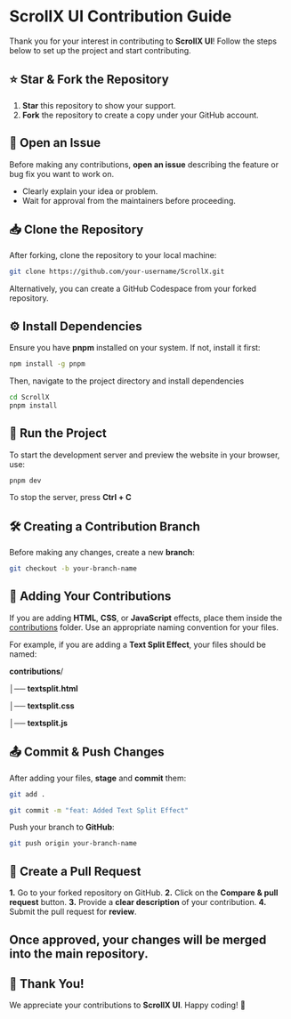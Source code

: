 # ScrollX UI Contribution Guide  

Thank you for your interest in contributing to **ScrollX UI**! Follow the steps below to set up the project and start contributing.  

## ⭐ Star & Fork the Repository  

1. **Star** this repository to show your support.  
2. **Fork** the repository to create a copy under your GitHub account.  

## 📝 Open an Issue  

Before making any contributions, **open an issue** describing the feature or bug fix you want to work on.  
- Clearly explain your idea or problem.  
- Wait for approval from the maintainers before proceeding.


## 📥 Clone the Repository  

After forking, clone the repository to your local machine:  

```sh
git clone https://github.com/your-username/ScrollX.git
```
Alternatively, you can create a GitHub Codespace from your forked repository.

## ⚙️ Install Dependencies

Ensure you have **pnpm** installed on your system. If not, install it first:

```sh
npm install -g pnpm
```

Then, navigate to the project directory and install dependencies

```sh
cd ScrollX
pnpm install
```


## 🚀 Run the Project
To start the development server and preview the website in your browser, use:

```sh
pnpm dev
```
To stop the server, press **Ctrl + C**

## 🛠️ Creating a Contribution Branch

Before making any changes, create a new **branch**:
```sh
git checkout -b your-branch-name
```

## 📂 Adding Your Contributions

If you are adding **HTML**, **CSS**, or **JavaScript** effects, place them inside the [contributions](https://github.com/Adityakishore0/ScrollX-UI/tree/main/src/app/contributions) folder. Use an appropriate naming convention for your files.

For example, if you are adding a **Text Split Effect**, your files should be named:

**contributions**/

│── **textsplit.html**

│── **textsplit.css**

│── **textsplit.js**

## 📤 Commit & Push Changes

After adding your files, **stage** and **commit** them:
```sh
git add .
```
```sh
git commit -m "feat: Added Text Split Effect"
```
Push your branch to **GitHub**:
```sh
git push origin your-branch-name
```
## 🔄 Create a Pull Request

**1.** Go to your forked repository on GitHub.
**2.** Click on the **Compare & pull request** button.
**3.** Provide a **clear description** of your contribution.
**4.** Submit the pull request for **review**.

## Once approved, your changes will be merged into the main repository.

## 🎉 Thank You! 

We appreciate your contributions to **ScrollX UI**. Happy coding! **🚀**
